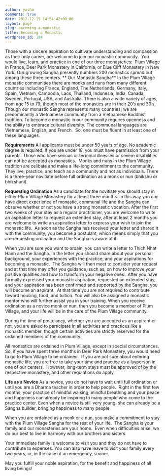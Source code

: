 ```yaml
---
author: yasha
comments: true
date: 2012-12-15 14:54:42+00:00
layout: page
slug: becoming-a-monastic
title: Becoming a Monastic
wordpress_id: 184
---
```


Those with a sincere aspiration to cultivate understanding and compassion as their only career, are welcome to join our monastic community.  You would live, learn, and practice in one of our three monasteries:  Plum Village in France, Deer Park Monastery in California, or Blue Cliff Monastery in New York. Our growing Sangha presently numbers 200 monastics spread out among these three centers.
**
Our Monastic Sangha**
In the Plum Village monastic communities there are monks and nuns from many different countries including France, England, The Netherlands, Germany, Italy, Spain, Vietnam, Cambodia, Laos, Thailand, Indonesia, India, Canada, Sweden, Portugal, USA, and Australia. There is also a wide variety of ages, from age 15 to 79, though most of the monastics are in their 20’s and 30’s.  Though our monastic Sangha represents many countries, we are predominantly a Vietnamese community from a Vietnamese Buddhist tradition. To become a monastic in our community requires openness and the ability to embrace cultural diversity. The communal languages are Vietnamese, English, and French.  So, one must be fluent in at least one of these languages.

**Requirements**
All applicants must be under 50 years of age. No academic degree is required. If you are under 18, you must have permission from your parents. Those who have serious or terminal illnesses or severe disabilities can not be accepted as monastics.  Monks and nuns in the Plum Village tradition are celibate and make a life-long commitment to the community. They live, practice, and teach as a community and not as individuals. There is a three-year novitiate before full ordination as a monk or nun (bhikshu or bhikshuni).

**Requesting Ordination**
As a candidate for the novitiate you should stay in either Plum Village Monastery for at least three months. In this way you can have direct experience of monastic, communal life and the Sangha can observe whether or not you have a strong monastic vocation. After the first two weeks of your stay as a regular practitioner, you are welcome to write an aspiration letter to request an extended stay, after at least 2 months you are welcome to write an aspiration letter to express your wish to join the monastic life.  As soon as the Sangha has received your letter and shared it with the community, you become a postulant, which means simply that you are requesting ordination and the Sangha is aware of it.

When you are sure you want to ordain, you can write a letter to Thich Nhat Hanh and the Sangha. In the letter you should share about your personal background, your experiences with the practice, and your aspirations for becoming a monastic.  The Sangha will then meet to consider your request and at that time may offer you guidance, such as, on how to improve your positive qualities and how to transform your negative ones.  After you have formally expressed your monastic aspiration, requested an extended stay, and your aspiration has been confirmed and supported by the Sangha, you will become an aspirant.  At that time you are not required to contribute toward housing, food, and tuition. You will also be assigned a monastic mentor who will further assist you in your training. When you receive ordination as a novice monk or nun, then you become a member of Plum Village, and your life will be in the care of the Plum Village community.

During the time of postulancy, whether you are accepted as an aspirant or not, you are asked to participate in all activities and practices like a monastic member, though certain activities are strictly reserved for the ordained members of the community.

All monastics are ordained in Plum Village, except in special circumstances.  So, if you have spent three months in Deer Park Monastery, you would need to go to Plum Village to be ordained.  If you are not sure about entering monastic life, you are free to take your time and practice as a layperson in one of our centers.  However, long-term stays must be approved of by the respective monastery, and other regulations do apply.

**Life as a Novice**
As a novice, you do not have to wait until full ordination or until you are a Dharma teacher in order to help people.  Right in the first few months, your practice of mindful walking, mindful breathing and your peace and happiness can already be inspiring to many people who come to the practice center. Even when a novice is still very young, she can already be a Sangha builder, bringing happiness to many people.

When you are ordained as a monk or a nun, you make a commitment to stay with the Plum Village Sangha for the rest of your life.  The Sangha is your family and our monasteries are your home.  Even when difficulties arise, we do our best to live in harmony with our brothers and sisters.

Your immediate family is welcome to visit you and they do not have to contribute to expenses. You can also have leave to visit your family every two years, or, in the case of an emergency, sooner.

May you fulfill your noble aspiration, for the benefit and happiness of all living beings!

